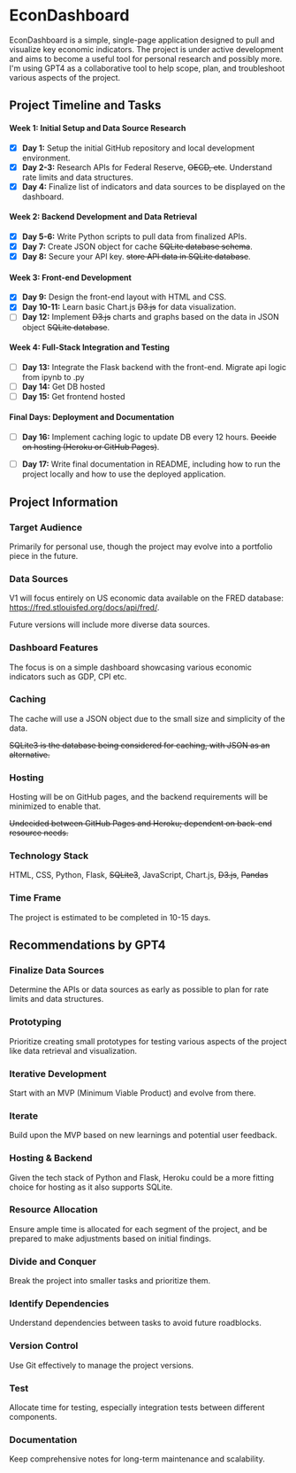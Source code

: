 # EconDashboard

EconDashboard is a simple, single-page application designed to pull and visualize key economic indicators. The project is under active development and aims to become a useful tool for personal research and possibly more. I'm using GPT4 as a collaborative tool to help scope, plan, and troubleshoot various aspects of the project. 



## Project Timeline and Tasks

#### Week 1: Initial Setup and Data Source Research
- [x] **Day 1:** Setup the initial GitHub repository and local development environment.
- [x] **Day 2-3:** Research APIs for Federal Reserve, ~~OECD, etc~~. Understand rate limits and data structures.
- [x] **Day 4:** Finalize list of indicators and data sources to be displayed on the dashboard.

#### Week 2: Backend Development and Data Retrieval
- [x] **Day 5-6:** Write Python scripts to pull data from finalized APIs.
- [x] **Day 7:** Create JSON object for cache ~~SQLite database schema~~.
- [x] **Day 8:** Secure your API key. ~~store API data in SQLite database~~.

#### Week 3: Front-end Development
- [x] **Day 9:** Design the front-end layout with HTML and CSS.
- [x] **Day 10-11:** Learn basic Chart.js ~~D3.js~~ for data visualization.
- [ ] **Day 12:** Implement ~~D3.js~~ charts and graphs based on the data in JSON object ~~SQLite database~~.

#### Week 4: Full-Stack Integration and Testing
- [ ] **Day 13:** Integrate the Flask backend with the front-end. Migrate api logic from ipynb to .py
- [ ] **Day 14:** Get DB hosted
- [ ] **Day 15:** Get frontend hosted

#### Final Days: Deployment and Documentation
- [ ] **Day 16:** Implement caching logic to update DB every 12 hours. ~~Decide on hosting (Heroku or GitHub Pages)~~. 
- [ ] **Day 17:** Write final documentation in README, including how to run the project locally and how to use the deployed application.



## Project Information

### Target Audience
Primarily for personal use, though the project may evolve into a portfolio piece in the future.

### Data Sources
V1 will focus entirely on US economic data available on the FRED database: https://fred.stlouisfed.org/docs/api/fred/. 

Future versions will include more diverse data sources.

### Dashboard Features
The focus is on a simple dashboard showcasing various economic indicators such as GDP, CPI etc.

### Caching
The cache will use a JSON object due to the small size and simplicity of the data. 

~~SQLite3 is the database being considered for caching, with JSON as an alternative.~~

### Hosting
Hosting will be on GitHub pages, and the backend requirements will be minimized to enable that.

~~Undecided between GitHub Pages and Heroku; dependent on back-end resource needs.~~

### Technology Stack
HTML, CSS, Python, Flask, ~~SQLite3~~, JavaScript, Chart.js, ~~D3.js~~, ~~Pandas~~

### Time Frame
The project is estimated to be completed in 10-15 days.



## Recommendations by GPT4

### Finalize Data Sources
Determine the APIs or data sources as early as possible to plan for rate limits and data structures.

### Prototyping
Prioritize creating small prototypes for testing various aspects of the project like data retrieval and visualization.

### Iterative Development
Start with an MVP (Minimum Viable Product) and evolve from there.

### Iterate
Build upon the MVP based on new learnings and potential user feedback.

### Hosting & Backend
Given the tech stack of Python and Flask, Heroku could be a more fitting choice for hosting as it also supports SQLite.

### Resource Allocation
Ensure ample time is allocated for each segment of the project, and be prepared to make adjustments based on initial findings.

### Divide and Conquer
Break the project into smaller tasks and prioritize them.

### Identify Dependencies
Understand dependencies between tasks to avoid future roadblocks.

### Version Control
Use Git effectively to manage the project versions.

### Test
Allocate time for testing, especially integration tests between different components.

### Documentation
Keep comprehensive notes for long-term maintenance and scalability.
